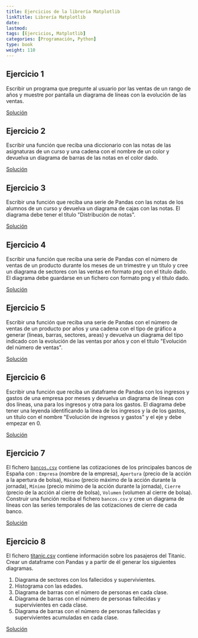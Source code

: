 ```yaml
---
title: Ejercicios de la librería Matplotlib
linkTitle: Librería Matplotlib
date: 
lastmod:
tags: [Ejercicios, Matplotlib]
categories: [Programación, Python]
type: book
weight: 110
---
```


## Ejercicio 1

Escribir un programa que pregunte al usuario por las ventas de un rango de años y muestre por pantalla un diagrama de líneas con la evolución de las ventas.

<a target=blank href="https://colab.research.google.com/drive/1z5RNda20xbX-VayW3fIQPG2a1j1b__9n" class="btn btn-info">Solución</a>

## Ejercicio 2

Escribir una función que reciba una diccionario con las notas de las asignaturas de un curso y una cadena con el nombre de un color y devuelva un diagrama de barras de las notas en el color dado.

<a target=blank href="https://colab.research.google.com/drive/1Grq7CdCUz7ymyclp9NEZX8znWk0SGMb2" class="btn btn-info">Solución</a>

## Ejercicio 3

Escribir una función que reciba una serie de Pandas con las notas de los alumnos de un curso y devuelva un diagrama de cajas con las notas. El diagrama debe tener el título "Distribución de notas".

<a target=blank href="https://colab.research.google.com/drive/1uXmCCb4F1sAbqjB02Gc_16OBgnA_-8YD" class="btn btn-info">Solución</a>

## Ejercicio 4

Escribir una función que reciba una serie de Pandas con el número de ventas de un producto durante los meses de un trimestre y un título y cree un diagrama de sectores con las ventas en formato png con el titulo dado. El diagrama debe guardarse en un fichero con formato png y el título dado.

<a target=blank href="https://colab.research.google.com/drive/1pek7SEI4obZqmeCtsGW-Ik5VICByAZHB" class="btn btn-info">Solución</a>

## Ejercicio 5

Escribir una función que reciba una serie de Pandas con el número de ventas de un producto por años y una cadena con el tipo de gráfico a generar (lineas, barras, sectores, areas) y devuelva un diagrama del tipo indicado con la evolución de las ventas por años y con el título "Evolución del número de ventas".

<a target=blank href="https://colab.research.google.com/drive/1eePHAWNswU8ir2k334ML3ngAY7zKZFnT" class="btn btn-info">Solución</a>

## Ejercicio 6

Escribir una función que reciba un dataframe de Pandas con los ingresos y gastos de una empresa por meses y devuelva un diagrama de líneas con dos líneas, una para los ingresos y otra para los gastos. El diagrama debe tener una leyenda identificando la línea de los ingresos y la de los gastos, un título con el nombre "Evolución de ingresos y gastos" y el eje y debe empezar en 0.

<a target=blank href="https://colab.research.google.com/drive/1nafbztPwa8hAW5GvwIbLX8dLg6SuYiLp" class="btn btn-info">Solución</a>

## Ejercicio 7

El fichero [`bancos.csv`](../../assets/bancos.csv) contiene las cotizaciones de los principales bancos de España con : `Empresa` (nombre de la empresa), `Apertura` (precio de la acción a la apertura de bolsa), `Máximo` (precio máximo de la acción durante la jornada), `Mínimo` (precio mínimo de la acción durante la jornada), `Cierre` (precio de la acción al cierre de bolsa), `Volumen` (volumen al cierre de bolsa). Construir una función reciba el fichero `bancos.csv` y cree un diagrama de líneas con las series temporales de las cotizaciones de cierre de cada banco.

<a target=blank href="https://colab.research.google.com/drive/1pi46hpNBv77PZ3AgBa24j4Cu37QBEmv9" class="btn btn-info">Solución</a>

## Ejercicio 8

El fichero [titanic.csv](../../assets/titanic.csv) contiene información sobre los pasajeros del Titanic. Crear un dataframe con Pandas y a partir de él generar los siguientes diagramas.

1. Diagrama de sectores con los fallecidos y supervivientes.
2. Histograma con las edades.
3. Diagrama de barras con el número de personas en cada clase.
3. Diagrama de barras con el número de personas fallecidas y supervivientes en cada clase.
4. Diagrama de barras con el número de personas fallecidas y supervivientes acumuladas en cada clase.

<a target=blank href="https://colab.research.google.com/drive/1ijOuCJcMICzviZBIWQJlTkP9nMeJNKus" class="btn btn-info">Solución</a>

